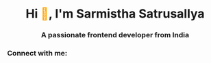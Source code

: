 <h1 align="center">Hi <font color="orange">👋</font>, I'm Sarmistha Satrusallya</h1>
<h3 align="center">A passionate frontend developer from India</h3>

<h3 align="left">Connect with me:</h3>
<p align="left">
</p>
